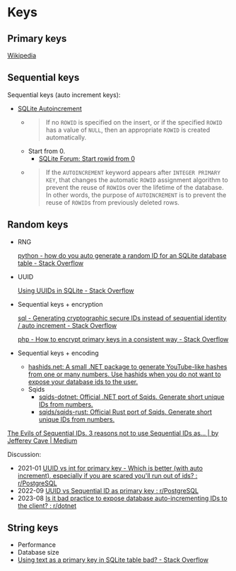 # Keys
## Primary keys
[Wikipedia](https://en.wikipedia.org/wiki/Primary_key)

## Sequential keys
Sequential keys (auto increment keys):
- [SQLite Autoincrement](https://www.sqlite.org/autoinc.html)
  - > If no `ROWID` is specified on the insert, or if the specified `ROWID` has a value of `NULL`, then an appropriate `ROWID` is created automatically.
  - Start from 0.
    - [SQLite Forum: Start rowid from 0](https://sqlite.org/forum/forumpost/2fa5843fce?t=h)
  - > If the `AUTOINCREMENT` keyword appears after `INTEGER PRIMARY KEY`, that changes the automatic `ROWID` assignment algorithm to prevent the reuse of `ROWID`s over the lifetime of the database. In other words, the purpose of `AUTOINCREMENT` is to prevent the reuse of `ROWID`s from previously deleted rows.

## Random keys
- RNG
  
  [python - how do you auto generate a random ID for an SQLite database table - Stack Overflow](https://stackoverflow.com/questions/72926478/how-do-you-auto-generate-a-random-id-for-an-sqlite-database-table)

- UUID
  
  [Using UUIDs in SQLite - Stack Overflow](https://stackoverflow.com/questions/17277735/using-uuids-in-sqlite)

- Sequential keys + encryption

  [sql - Generating cryptographic secure IDs instead of sequential identity / auto increment - Stack Overflow](https://stackoverflow.com/questions/57085075/generating-cryptographic-secure-ids-instead-of-sequential-identity-auto-increm)

  [php - How to encrypt primary keys in a consistent way - Stack Overflow](https://stackoverflow.com/questions/5279155/how-to-encrypt-primary-keys-in-a-consistent-way)

- Sequential keys + encoding
  - [hashids.net: A small .NET package to generate YouTube-like hashes from one or many numbers. Use hashids when you do not want to expose your database ids to the user.](https://github.com/ullmark/hashids.net)
  - Sqids
    - [sqids-dotnet: Official .NET port of Sqids. Generate short unique IDs from numbers.](https://github.com/sqids/sqids-dotnet)
    - [sqids/sqids-rust: Official Rust port of Sqids. Generate short unique IDs from numbers.](https://github.com/sqids/sqids-rust)

[The Evils of Sequential IDs. 3 reasons not to use Sequential IDs as... | by Jefferey Cave | Medium](https://jefferey-cave.medium.com/the-evils-of-sequential-ids-2d1b18b50fdb)

Discussion:
- 2021-01 [UUID vs int for primary key - Which is better (with auto increment), especially if you are scared you'll run out of ids? : r/PostgreSQL](https://www.reddit.com/r/PostgreSQL/comments/kzv50w/uuid_vs_int_for_primary_key_which_is_better_with/)
- 2022-09 [UUID vs Sequential ID as primary key : r/PostgreSQL](https://www.reddit.com/r/PostgreSQL/comments/xbspxs/uuid_vs_sequential_id_as_primary_key/)
- 2023-08 [Is it bad practice to expose database auto-incrementing IDs to the client? : r/dotnet](https://www.reddit.com/r/dotnet/comments/15ubri1/is_it_bad_practice_to_expose_database/)

## String keys
- Performance
- Database size
- [Using text as a primary key in SQLite table bad? - Stack Overflow](https://stackoverflow.com/questions/23157411/using-text-as-a-primary-key-in-sqlite-table-bad)